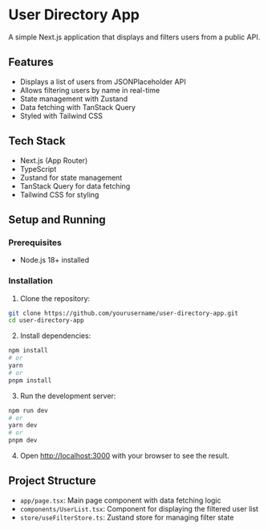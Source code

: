 # User Directory App

A simple Next.js application that displays and filters users from a public API.

## Features

- Displays a list of users from JSONPlaceholder API
- Allows filtering users by name in real-time
- State management with Zustand
- Data fetching with TanStack Query
- Styled with Tailwind CSS

## Tech Stack

- Next.js (App Router)
- TypeScript
- Zustand for state management
- TanStack Query for data fetching
- Tailwind CSS for styling

## Setup and Running

### Prerequisites

- Node.js 18+ installed

### Installation

1. Clone the repository:
```bash
git clone https://github.com/yourusername/user-directory-app.git
cd user-directory-app
```

2. Install dependencies:
```bash
npm install
# or
yarn
# or
pnpm install
```

3. Run the development server:
```bash
npm run dev
# or
yarn dev
# or
pnpm dev
```

4. Open [http://localhost:3000](http://localhost:3000) with your browser to see the result.

## Project Structure

- `app/page.tsx`: Main page component with data fetching logic
- `components/UserList.tsx`: Component for displaying the filtered user list
- `store/useFilterStore.ts`: Zustand store for managing filter state
